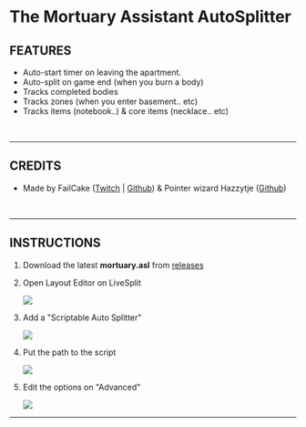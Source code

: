 # The Mortuary Assistant AutoSplitter

## FEATURES
- Auto-start timer on leaving the apartment.
- Auto-split on game end (when you burn a body)
- Tracks completed bodies
- Tracks zones (when you enter basement.. etc)
- Tracks items (notebook..) & core items (necklace.. etc)

<br>

-------------------------
## CREDITS

- Made by FailCake ([Twitch](https://www.twitch.tv/birbcaw_) | [Github](https://github.com/edunad)) & Pointer wizard Hazzytje ([Github](https://github.com/Hazzytje))

<br>

------------------

## INSTRUCTIONS

1. Download the latest **mortuary.asl** from [releases](https://github.com/edunad/mortuary-assistant-autosplit/releases)
2. Open Layout Editor on LiveSplit

    ![](https://i.rawr.dev/0rYYCohqTk.png)

3. Add a "Scriptable Auto Splitter"

    ![](https://i.rawr.dev/4ACdrsdhIG.png)

4. Put the path to the script

    ![](https://i.rawr.dev/XMjfznJZfN.png)

5. Edit the options on "Advanced"

    ![](https://i.rawr.dev/qnmcXGOY7y.png)

-----

